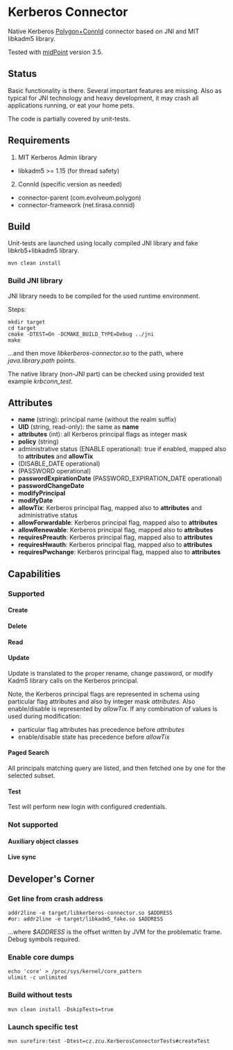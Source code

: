 # Kerberos Connector

Native Kerberos [Polygon+ConnId](https://wiki.evolveum.com/display/midPoint/Identity+Connectors) connector based on JNI and MIT libkadm5 library.

Tested with [midPoint](https://evolveum.com/) version 3.5.

## Status

Basic functionality is there. Several important features are missing. Also as typical for JNI technology and heavy development, it may crash all applications running, or eat your home pets.

The code is partially covered by unit-tests.

## Requirements

1. MIT Kerberos Admin library

 * libkadm5 >= 1.15 (for thread safety)

2. ConnId (specific version as needed)

 * connector-parent (com.evolveum.polygon)
 * connector-framework (net.tirasa.connid)

## Build

Unit-tests are launched using locally compiled JNI library and fake libkrb5+libkadm5 library.

    mvn clean install

### Build JNI library

JNI library needs to be compiled for the used runtime environment.

Steps:

    mkdir target
    cd target
    cmake -DTEST=On -DCMAKE_BUILD_TYPE=Debug ../jni
	make

...and then move *libkerberos-connector.so* to the path, where *java.library.path* points.

The native library (non-JNI part) can be checked using provided test example *krbconn\_test*.

## Attributes

* **name** (string): principal name (without the realm suffix)
* **UID** (string, read-only): the same as **name**
* **attributes** (int): all Kerberos principal flags as integer mask
* **policy** (string)
* administrative status (ENABLE operational): true if enabled, mapped also to **attributes** and **allowTix**
* (DISABLE\_DATE operational)
* (PASSWORD operational)
* **passwordExpirationDate** (PASSWORD\_EXPIRATION\_DATE operational)
* **passwordChangeDate**
* **modifyPrincipal**
* **modifyDate**
* **allowTix**: Kerberos principal flag, mapped also to **attributes** and administrative status
* **allowForwardable**: Kerberos principal flag, mapped also to **attributes**
* **allowRenewable**: Kerberos principal flag, mapped also to **attributes**
* **requiresPreauth**: Kerberos principal flag, mapped also to **attributes**
* **requiresHwauth**: Kerberos principal flag, mapped also to **attributes**
* **requiresPwchange**: Kerberos principal flag, mapped also to **attributes**

## Capabilities

### Supported

#### Create

#### Delete

#### Read

#### Update

Update is translated to the proper rename, change password, or modify Kadm5 library calls on the Kerberos principal.

Note, the Kerberos principal flags are represented in schema using particular flag attributes and also by integer mask *attributes*. Also enable/disable is represented by *allowTix*. If any combination of values is used during modification:

* particular flag attributes has precedence before *attributes*
* enable/disable state has precedence before *allowTix*

#### Paged Search

All principals matching query are listed, and then fetched one by one for the selected subset.

#### Test

Test will perform new login with configured credentials.

### Not supported

#### Auxiliary object classes

#### Live sync

## Developer's Corner

### Get line from crash address

    addr2line -e target/libkerberos-connector.so $ADDRESS
    #or: addr2line -e target/libkadm5_fake.so $ADDRESS

...where *$ADDRESS* is the offset written by JVM for the problematic frame. Debug symbols required.

### Enable core dumps

    echo 'core' > /proc/sys/kernel/core_pattern
	ulimit -c unlimited

### Build without tests

    mvn clean install -DskipTests=true

### Launch specific test

    mvn surefire:test -Dtest=cz.zcu.KerberosConnectorTests#createTest
